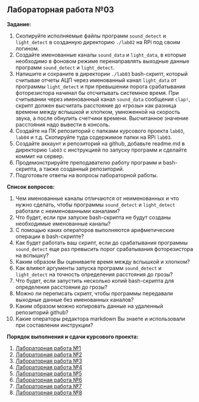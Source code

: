 ## Лабораторная работа №03

__Задание:__  
1. Скопируйте исполняемые файлы программ `sound_detect` и `light_detect` в созданную директорию `./lab02` на RPi под своим логином.
2. Создайте именованные каналы `sound_data` и `light_data`, в которые необходимо в фоновом режиме перенаправлять выходные данные программ `sound_detect` и `light_detect`.
2. Напишите и сохраните в директории `./lab03` bash-скрипт, который считывае отчеты АЦП через именованный канал `light_data` от программы `light_detect` и при превышении порога срабатывания фоторезистора начинал бы отсчитывать системное время. При считывании через именованный канал `sound_data` сообщения `clap!`, скрипт должен высчитать расстояние до «грозы» как разница времени между вспышкой и хлопком, умноженной на скорость звука, а после обнулить счетчики времени. Высчитанное значение расстояния надо вывести в консоль.
4. Создайте на ПК репозиторий с папками курсового проекта `lab03`, `lab04` и т.д. Скопируйте туда содержимое папки на RPi `lab03`.
5. Создайте аккаунт и репозиторий на github, добавьте readme.md в директорию `lab03` с инструкцией по запуску программ и сделайте коммит на сервер.
6. Продемонстрируйте преподавателю работу программ и bash-скрипта, а также созданный репозиторий. 
7. Подготовьте ответы на вопросы лабораторной работы.

__Список вопросов:__
1. Чем именованные каналы отличаются от неименованных и что нужно сделать, чтобы программы `sound_detect` и `light_detect` работали с неименованными каналами?
2. Что будет, если при запуске bash-скрипта не будут созданы необходимые именованные каналы?
3. С помощью каких операторов выполняются арифметические операции в bash-скрипте?
4. Как будет работать ваш скрипт, если до срабатывания программы `sound_detect` еще раз превысить порог срабатывания фоторезистора на вспышку?
5. Каким образом Вы оцениваете время между вспышкой и хлопком?
6. Как влияют аргументы запуска программ `sound_detect` и `light_detect` на точность определения расстояния до грозы?
7. Что будет, если запустить несколько копий bash-скрипта для определения расстояния до грозы?
8. Можно ли переписать скрипт, чтобы программы передавали выходные данные без именованных каналов?
9. Каким образом можно копировать данные на удаленный репозиторий github?
10. Какие операторы редактора markdown Вы знаете и использовали при составлении инструкции?

__Порядок выполнения и сдачи курсового проекта:__
1. [Лабораторная работа №1](lab_01.md)
2. [Лабораторная работа №2](lab_02.md)
3. [Лабораторная работа №3](lab_03.md)
4. [Лабораторная работа №4](lab_04.md)
5. [Лабораторная работа №5](lab_05.md)
6. [Лабораторная работа №6](lab_06.md)
7. [Лабораторная работа №7](lab_07.md)
8. [Лабораторная работа №8](lab_08.md)
